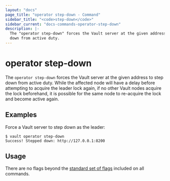 ```yaml
---
layout: "docs"
page_title: "operator step-down - Command"
sidebar_title: "<code>step-down</code>"
sidebar_current: "docs-commands-operator-step-down"
description: |-
  The "operator step-down" forces the Vault server at the given address to step
  down from active duty.
---
```


# operator step-down

The `operator step-down` forces the Vault server at the given address to step
down from active duty. While the affected node will have a delay before
attempting to acquire the leader lock again, if no other Vault nodes acquire the
lock beforehand, it is possible for the same node to re-acquire the lock and
become active again.

## Examples

Force a Vault server to step down as the leader:

```text
$ vault operator step-down
Success! Stepped down: http://127.0.0.1:8200
```

## Usage

There are no flags beyond the [standard set of flags](/docs/commands/index.html)
included on all commands.
